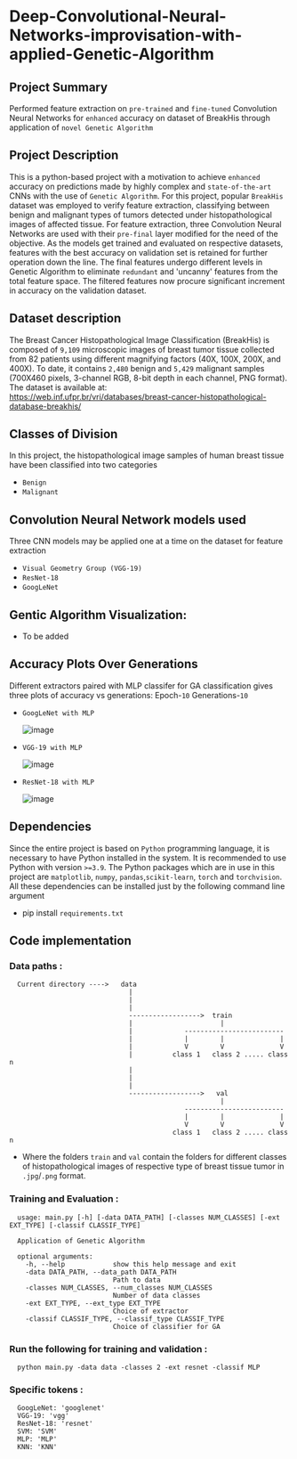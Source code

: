 # Deep-Convolutional-Neural-Networks-improvisation-with-applied-Genetic-Algorithm
## Project Summary
Performed feature extraction on `pre-trained` and `fine-tuned` Convolution Neural Networks for `enhanced` accuracy on dataset of BreakHis through application of `novel Genetic Algorithm`

## Project Description
This is a python-based project with a motivation to achieve `enhanced` accuracy on predictions made by highly complex and `state-of-the-art` CNNs with the use of `Genetic Algorithm`. For this project, popular `BreakHis` dataset was employed to verify feature extraction, classifying between benign and malignant types of tumors detected under histopathological images of affected tissue. For feature extraction, three Convolution Neural Networks are used with their `pre-final` layer modified for the need of the objective. As the models get trained and evaluated on respective datasets, features with the best accuracy on validation set is retained for further operation down the line. The final features undergo different levels in Genetic Algorithm to eliminate `redundant` and 'uncanny' features from the total feature space. The filtered features now procure significant increment in accuracy on the validation dataset.

## Dataset description
The Breast Cancer Histopathological Image Classification (BreakHis) is  composed of `9,109` microscopic images of breast tumor tissue collected from 82 patients using different magnifying factors (40X, 100X, 200X, and 400X).  To date, it contains `2,480`  benign and `5,429` malignant samples (700X460 pixels, 3-channel RGB, 8-bit depth in each channel, PNG format).  
The dataset is available at:    
https://web.inf.ufpr.br/vri/databases/breast-cancer-histopathological-database-breakhis/

## Classes of Division
In this project, the histopathological image samples of human breast tissue have been classified into two categories  
- `Benign`  
- `Malignant`  

## Convolution Neural Network models used
Three CNN models may be applied one at a time on the dataset for feature extraction 
-	`Visual Geometry Group (VGG-19)`  
-	`ResNet-18`  
-	`GoogLeNet` 

## Gentic Algorithm Visualization:
- To be added

## Accuracy Plots Over Generations
Different extractors paired with MLP classifer for GA classification gives three plots of accuracy vs generations:
Epoch-`10`
Generations-`10`
-     GoogLeNet with MLP
     ![image](https://user-images.githubusercontent.com/89198752/154793527-b9dc5c33-5c7b-494e-bf51-31b6909852a6.png)
-     VGG-19 with MLP
     ![image](https://user-images.githubusercontent.com/89198752/154793609-fe21f00b-5b80-42dc-a2e4-6fedbdb05c09.png)
-     ResNet-18 with MLP
     ![image](https://user-images.githubusercontent.com/89198752/154793637-f36ce72c-6483-4755-9d04-622327210d48.png)

## Dependencies
Since the entire project is based on `Python` programming language, it is necessary to have Python installed in the system. It is recommended to use Python with version `>=3.9`.
The Python packages which are in use in this project are  `matplotlib`, `numpy`, `pandas`,`scikit-learn`, `torch` and `torchvision`. All these dependencies can be installed just by the following command line argument
- pip install `requirements.txt`

## Code implementation
 ### Data paths :
      Current directory ---->   data
                                  |
                                  |
                                  |               
                                  ------------------>  train
                                  |                      |
                                  |             -------------------------
                                  |             |        |              |
                                  |             V        V              V
                                  |          class 1   class 2 ..... class n
                                  |
                                  |
                                  |              
                                  ------------------>   val
                                                         |
                                                -------------------------
                                                |        |              |
                                                V        V              V
                                             class 1   class 2 ..... class n
                                              
                               
- Where the folders `train` and `val` contain the folders for different classes of histopathological images of respective type of breast tissue tumor in `.jpg`/`.png` format.

 ### Training and Evaluation :
      usage: main.py [-h] [-data DATA_PATH] [-classes NUM_CLASSES] [-ext EXT_TYPE] [-classif CLASSIF_TYPE]

      Application of Genetic Algorithm

      optional arguments:
        -h, --help            show this help message and exit
        -data DATA_PATH, --data_path DATA_PATH
                              Path to data
        -classes NUM_CLASSES, --num_classes NUM_CLASSES
                              Number of data classes
        -ext EXT_TYPE, --ext_type EXT_TYPE
                              Choice of extractor
        -classif CLASSIF_TYPE, --classif_type CLASSIF_TYPE
                              Choice of classifier for GA
        
  ### Run the following for training and validation :
  
      python main.py -data data -classes 2 -ext resnet -classif MLP
      
  ### Specific tokens :

      GoogLeNet: 'googlenet'
      VGG-19: 'vgg'
      ResNet-18: 'resnet'
      SVM: 'SVM'
      MLP: 'MLP'
      KNN: 'KNN'          
